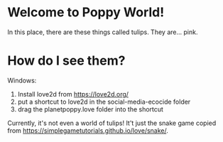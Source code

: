 # Welcome to Poppy World!

In this place, there are these things called tulips. They are... pink. 

# How do I see them?

Windows: 

1. Install love2d from https://love2d.org/
2. put a shortcut to love2d in the social-media-ecocide folder
3. drag the planetpoppy.love folder into the shortcut

Currently, it's not even a world of tulips! It't just the snake game copied from https://simplegametutorials.github.io/love/snake/.
